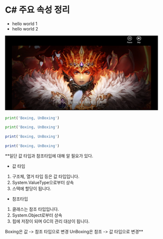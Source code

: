 # C# 주요 속성 정리

* hello world 1
* hello world 2

![제주도 이미지](img/deathCrown.png)

```python
print('Boxing, UnBoxing')
```
```py
print('Boxing, UnBoxing')
```
```javascript
print('Boxing, UnBoxing')
```
```js
print('Boxing, UnBoxing')
```

**일단 값 타입과 참조타입에 대해 알 필요가 있다.
- 값 타임
1. 구조체, 열거 타입 등은 값 타입입니다.
2. System.ValueType으로부터 상속
3. 스택에 할당이 됩니다.

- 참조타입
1. 클래스는 참조 타입입니다.
2. System.Object로부터 상속
3. 힙에 저장이 되며 GC의 관리 대상이 됩니다.

Boxing은 값 -> 참조 타입으로 변경
UnBoxing은 참조 -> 값 타입으로 변경**